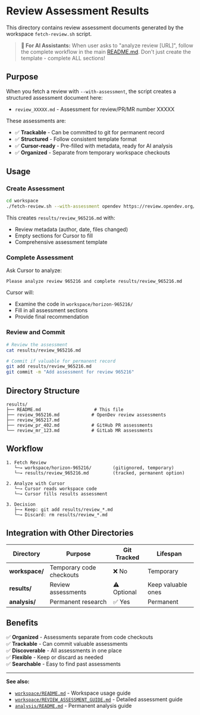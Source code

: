 # Review Assessment Results

This directory contains review assessment documents generated by the workspace `fetch-review.sh` script.

> **📝 For AI Assistants:** When user asks to "analyze review [URL]", follow the complete workflow in the main [README.md](../README.md#ai-assistant-instructions). Don't just create the template - complete ALL sections!

## Purpose

When you fetch a review with `--with-assessment`, the script creates a structured assessment document here:
- `review_XXXXX.md` - Assessment for review/PR/MR number XXXXX

These assessments are:
- ✅ **Trackable** - Can be committed to git for permanent record
- ✅ **Structured** - Follow consistent template format
- ✅ **Cursor-ready** - Pre-filled with metadata, ready for AI analysis
- ✅ **Organized** - Separate from temporary workspace checkouts

## Usage

### Create Assessment

```bash
cd workspace
./fetch-review.sh --with-assessment opendev https://review.opendev.org/c/openstack/horizon/+/965216
```

This creates `results/review_965216.md` with:
- Review metadata (author, date, files changed)
- Empty sections for Cursor to fill
- Comprehensive assessment template

### Complete Assessment

Ask Cursor to analyze:
```
Please analyze review 965216 and complete results/review_965216.md
```

Cursor will:
- Examine the code in `workspace/horizon-965216/`
- Fill in all assessment sections
- Provide final recommendation

### Review and Commit

```bash
# Review the assessment
cat results/review_965216.md

# Commit if valuable for permanent record
git add results/review_965216.md
git commit -m "Add assessment for review 965216"
```

## Directory Structure

```
results/
├── README.md                    # This file
├── review_965216.md            # OpenDev review assessments
├── review_965217.md
├── review_pr_402.md            # GitHub PR assessments
└── review_mr_123.md            # GitLab MR assessments
```

## Workflow

```
1. Fetch Review
   └─→ workspace/horizon-965216/        (gitignored, temporary)
   └─→ results/review_965216.md         (tracked, permanent option)

2. Analyze with Cursor
   └─→ Cursor reads workspace code
   └─→ Cursor fills results assessment

3. Decision
   ├─→ Keep: git add results/review_*.md
   └─→ Discard: rm results/review_*.md
```

## Integration with Other Directories

| Directory | Purpose | Git Tracked | Lifespan |
|-----------|---------|-------------|----------|
| **workspace/** | Temporary code checkouts | ❌ No | Temporary |
| **results/** | Review assessments | ⚠️ Optional | Keep valuable ones |
| **analysis/** | Permanent research | ✅ Yes | Permanent |

## Benefits

✅ **Organized** - Assessments separate from code checkouts  
✅ **Trackable** - Can commit valuable assessments  
✅ **Discoverable** - All assessments in one place  
✅ **Flexible** - Keep or discard as needed  
✅ **Searchable** - Easy to find past assessments  

---

**See also:**
- [`workspace/README.md`](../workspace/README.md) - Workspace usage guide
- [`workspace/REVIEW_ASSESSMENT_GUIDE.md`](../workspace/REVIEW_ASSESSMENT_GUIDE.md) - Detailed assessment guide
- [`analysis/README.md`](../analysis/README.md) - Permanent analysis guide

